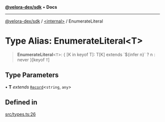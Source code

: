 [**@velora-dex/sdk**](../../README.md) • **Docs**

***

[@velora-dex/sdk](../../globals.md) / [\<internal\>](../README.md) / EnumerateLiteral

# Type Alias: EnumerateLiteral\<T\>

> **EnumerateLiteral**\<`T`\>: \{ \[K in keyof T\]: T\[K\] extends \`$\{infer n\}\` ? n : never \}\[keyof `T`\]

## Type Parameters

• **T** *extends* [`Record`](Record.md)\<`string`, `any`\>

## Defined in

[src/types.ts:26](https://github.com/paraswap/paraswap-sdk/blob/master/src/types.ts#L26)
